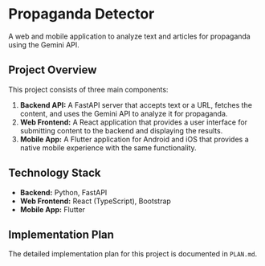 
# Propaganda Detector

A web and mobile application to analyze text and articles for propaganda using the Gemini API.

## Project Overview

This project consists of three main components:

1.  **Backend API:** A FastAPI server that accepts text or a URL, fetches the content, and uses the Gemini API to analyze it for propaganda.
2.  **Web Frontend:** A React application that provides a user interface for submitting content to the backend and displaying the results.
3.  **Mobile App:** A Flutter application for Android and iOS that provides a native mobile experience with the same functionality.

## Technology Stack

*   **Backend:** Python, FastAPI
*   **Web Frontend:** React (TypeScript), Bootstrap
*   **Mobile App:** Flutter

## Implementation Plan

The detailed implementation plan for this project is documented in `PLAN.md`.
